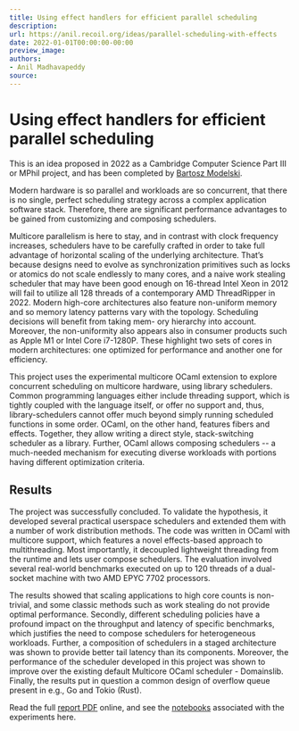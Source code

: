 ```yaml
---
title: Using effect handlers for efficient parallel scheduling
description:
url: https://anil.recoil.org/ideas/parallel-scheduling-with-effects
date: 2022-01-01T00:00:00-00:00
preview_image:
authors:
- Anil Madhavapeddy
source:
---
```


<h1>Using effect handlers for efficient parallel scheduling</h1>
<p>This is an idea proposed in 2022 as a Cambridge Computer Science Part III or MPhil project, and has been <span class="idea-completed">completed</span> by <a href="https://github.com/bartoszmodelski" class="contact">Bartosz Modelski</a>.</p>
<p>Modern hardware is so parallel and workloads are so concurrent, that there is
no single, perfect scheduling strategy across a complex application software
stack. Therefore, there are significant performance advantages to be gained
from customizing and composing schedulers.</p>
<p>Multicore parallelism is here to stay, and in contrast with clock frequency
increases, schedulers have to be carefully crafted in order to take full
advantage of horizontal scaling of the underlying architecture. That’s because
designs need to evolve as synchronization primitives such as locks or atomics
do not scale endlessly to many cores, and a naive work stealing scheduler that
may have been good enough on 16-thread Intel Xeon in 2012 will fail to utilize
all 128 threads of a contemporary AMD ThreadRipper in 2022.  Modern high-core
architectures also feature non-uniform memory and so memory latency patterns
vary with the topology. Scheduling decisions will benefit from taking mem- ory
hierarchy into account. Moreover, the non-uniformity also appears also in
consumer products such as Apple M1 or Intel Core i7-1280P. These highlight two
sets of cores in modern architectures: one optimized for performance and
another one for efficiency.</p>
<p>This project uses the experimental multicore OCaml extension to explore
concurrent scheduling on multicore hardware, using library schedulers. Common
programming languages either include threading support, which is tightly
coupled with the language itself, or offer no support and, thus,
library-schedulers cannot offer much beyond simply running scheduled functions
in some order. OCaml, on the other hand, features fibers and effects. Together,
they allow writing a direct style, stack-switching scheduler as a library.
Further, OCaml allows composing schedulers -- a much-needed mechanism for
executing diverse workloads with portions having different optimization
criteria.</p>
<h2>Results</h2>
<p>The project was successfully concluded. To validate the hypothesis, it
developed several practical userspace schedulers and extended them with a
number of work distribution methods. The code was written in OCaml with
multicore support, which features a novel effects-based approach to
multithreading. Most importantly, it decoupled lightweight threading from the
runtime and lets user compose schedulers.
The evaluation involved several real-world benchmarks executed on up to 120
threads of a dual-socket machine with two AMD EPYC 7702 processors.</p>
<p>The results showed that scaling applications to high core counts is
non-trivial, and some classic methods such as work stealing do not provide
optimal performance. Secondly, different scheduling policies have a profound
impact on the throughput and latency of specific benchmarks, which justifies
the need to compose schedulers for heterogeneous workloads. Further, a
composition of schedulers in a staged architecture was shown to provide better
tail latency than its components. Moreover, the performance of the scheduler
developed in this project was shown to improve over the existing default
Multicore OCaml scheduler - Domainslib. Finally, the results put in question a
common design of overflow queue present in e.g., Go and Tokio (Rust).</p>
<p>Read the full <a href="https://github.com/bartoszmodelski/ebsl/blob/main/report/report.pdf">report
PDF</a>
online, and see the <a href="https://github.com/bartoszmodelski/ebsl">notebooks</a>
associated with the experiments here.</p>

